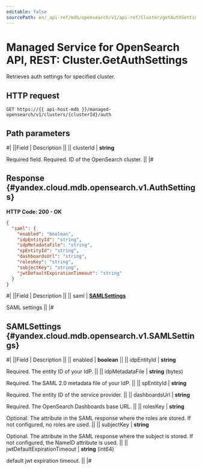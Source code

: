 ```yaml
---
editable: false
sourcePath: en/_api-ref/mdb/opensearch/v1/api-ref/Cluster/getAuthSettings.md
---
```


# Managed Service for OpenSearch API, REST: Cluster.GetAuthSettings

Retrieves auth settings for specified cluster.

## HTTP request

```
GET https://{{ api-host-mdb }}/managed-opensearch/v1/clusters/{clusterId}/auth
```

## Path parameters

#|
||Field | Description ||
|| clusterId | **string**

Required field. Required. ID of the OpenSearch cluster. ||
|#

## Response {#yandex.cloud.mdb.opensearch.v1.AuthSettings}

**HTTP Code: 200 - OK**

```json
{
  "saml": {
    "enabled": "boolean",
    "idpEntityId": "string",
    "idpMetadataFile": "string",
    "spEntityId": "string",
    "dashboardsUrl": "string",
    "rolesKey": "string",
    "subjectKey": "string",
    "jwtDefaultExpirationTimeout": "string"
  }
}
```

#|
||Field | Description ||
|| saml | **[SAMLSettings](#yandex.cloud.mdb.opensearch.v1.SAMLSettings)**

SAML settings ||
|#

## SAMLSettings {#yandex.cloud.mdb.opensearch.v1.SAMLSettings}

#|
||Field | Description ||
|| enabled | **boolean** ||
|| idpEntityId | **string**

Required. The entity ID of your IdP. ||
|| idpMetadataFile | **string** (bytes)

Required. The SAML 2.0 metadata file of your IdP. ||
|| spEntityId | **string**

Required. The entity ID of the service provider. ||
|| dashboardsUrl | **string**

Required. The OpenSearch Dashboards base URL. ||
|| rolesKey | **string**

Optional. The attribute in the SAML response where the roles are stored. If not configured, no roles are used. ||
|| subjectKey | **string**

Optional. The attribute in the SAML response where the subject is stored. If not configured, the NameID attribute is used. ||
|| jwtDefaultExpirationTimeout | **string** (int64)

default jwt expiration timeout. ||
|#